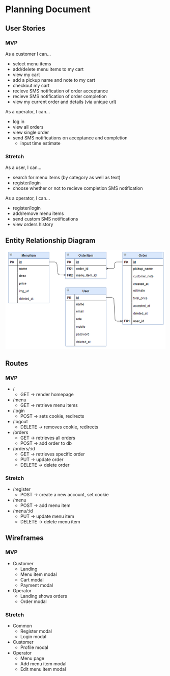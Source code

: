 # Planning Document

## User Stories

### MVP

As a customer I can...

- select menu items
- add/delete menu items to my cart
- view my cart
- add a pickup name and note to my cart
- checkout my cart
- recieve SMS notification of order acceptance
- recieve SMS notification of order completion
- view my current order and details (via unique url)

As a operator, I can...

- log in
- view all orders
- view single order
- send SMS notifications on acceptance and completion
  - input time estimate

### Stretch

As a user, I can...

- search for menu items (by category as well as text)
- register/login
- choose whether or not to recieve completion SMS notification

As a operator, I can...

- register/login
- add/remove menu items
- send custom SMS notifications
- view orders history

## Entity Relationship Diagram

![ERD](https://raw.githubusercontent.com/bryce-mcmath/foodzebra/master/docs/ERD.PNG)

## Routes

### MVP

- /
  - GET -> render homepage
- /menu
  - GET -> retrieve menu items
- /login
  - POST -> sets cookie, redirects
- /logout
  - DELETE -> removes cookie, redirects
- /orders
  - GET -> retrieves all orders
  - POST -> add order to db
- /orders/:id
  - GET -> retrieves specific order
  - PUT -> update order
  - DELETE -> delete order

### Stretch

- /register
  - POST -> create a new account, set cookie
- /menu
  - POST -> add menu item
- /menu/:id
  - PUT -> update menu item
  - DELETE -> delete menu item

## Wireframes

### MVP

- Customer
  - Landing
  - Menu item modal
  - Cart modal
  - Payment modal
- Operator
  - Landing shows orders
  - Order modal

### Stretch

- Common
  - Register modal
  - Login modal
- Customer
  - Profile modal
- Operator
  - Menu page
  - Add menu item modal
  - Edit menu item modal
